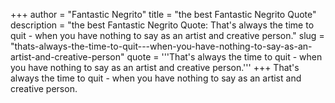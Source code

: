 +++
author = "Fantastic Negrito"
title = "the best Fantastic Negrito Quote"
description = "the best Fantastic Negrito Quote: That's always the time to quit - when you have nothing to say as an artist and creative person."
slug = "thats-always-the-time-to-quit---when-you-have-nothing-to-say-as-an-artist-and-creative-person"
quote = '''That's always the time to quit - when you have nothing to say as an artist and creative person.'''
+++
That's always the time to quit - when you have nothing to say as an artist and creative person.
